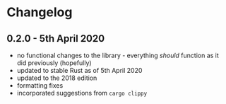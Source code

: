 # Changelog

## 0.2.0 - 5th April 2020

- no functional changes to the library - everything *should* function as it did previously (hopefully)
- updated to stable Rust as of 5th April 2020
- updated to the 2018 edition
- formatting fixes
- incorporated suggestions from `cargo clippy`